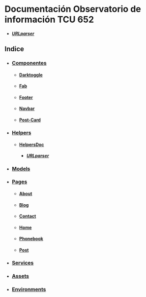 # Documentación Observatorio de información TCU 652 
* ##### [URLparser](Observatorio/src/app/helpers/URLparser.ts)
## Indice
   * ### [Componentes](Observatorio/src/app/components)
      * #### [Darktoggle](Observatorio/src/app/darktoggle)
      * #### [Fab](Observatorio/src/app/fab)
      * #### [Footer](Observatorio/src/app/footer)
      * #### [Navbar](Observatorio/src/app/navbar)
      * #### [Post-Card](Observatorio/src/app/post-card)
   * ### [Helpers](Observatorio/src/app/helpers)
      * #### [HelpersDoc](Observatorio/src/app/helpers/URLparser.ts)
        * ##### [URLparser](Observatorio/src/app/helpers/URLparser.ts)
   * ### [Models](Observatorio/src/app/models)
   * ### [Pages](Observatorio/src/app/pages)
      * #### [About](Observatorio/src/app/about)
      * #### [Blog](Observatorio/src/app/blog)
      * #### [Contact](Observatorio/src/app/contact)
      * #### [Home](Observatorio/src/app/home)
      * #### [Phonebook](Observatorio/src/app/phonebook)
      * #### [Post](Observatorio/src/app/post)
   * ### [Services](Observatorio/src/app/services)
   * ### [Assets](Observatorio/src/assets)
   * ### [Environments](Observatorio/src/environments)

